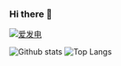 ### Hi there 👋
[![爱发电](https://img.shields.io/badge/%E8%B5%9E%E5%8A%A9-%E7%88%B1%E5%8F%91%E7%94%B5-936BE5)](https://afdian.net/@mouse)

![Github stats](https://github-readme-stats.vercel.app/api?username=Mouse0w0&show_icons=true&hide_border=true&include_all_commits=true)
![Top Langs](https://github-readme-stats.vercel.app/api/top-langs/?username=Mouse0w0&layout=compact&hide_border=true&hide=html,css)

<!--
**Mouse0w0/Mouse0w0** is a ✨ _special_ ✨ repository because its `README.md` (this file) appears on your GitHub profile.

Here are some ideas to get you started:

- 🔭 I’m currently working on ...
- 🌱 I’m currently learning ...
- 👯 I’m looking to collaborate on ...
- 🤔 I’m looking for help with ...
- 💬 Ask me about ...
- 📫 How to reach me: ...
- 😄 Pronouns: ...
- ⚡ Fun fact: ...
-->
